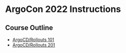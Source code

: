 # ArgoCon 2022 Instructions

## Course Outline
* [ArgoCD/Rollouts 101](docs/101_README.md)
* [ArgoCD/Rollouts 201](docs/201_README.md)